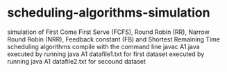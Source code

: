 # scheduling-algorithms-simulation
simulation of  First Come First Serve (FCFS), Round Robin (RR), Narrow Round Robin  (NRR),  Feedback constant (FB)  and Shortest Remaining Time scheduling algorithms   compile with the command line javac A1.java executed by running java A1 datafile1.txt for first dataset  executed by running java A1 datafile2.txt for secound dataset 
